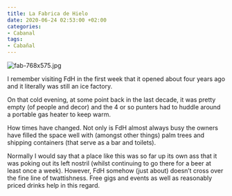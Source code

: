 ```yaml
---
title: La Fabrica de Hielo
date: 2020-06-24 02:53:00 +02:00
categories:
- Cabanal
tags:
- Cabañal
---
```


![fab-768x575.jpg](/uploads/fab-768x575.jpg)

I remember visiting FdH in the first week that it opened about four years ago and it literally was still an ice factory.

On that cold evening, at some point back in the last decade, it was pretty empty (of people and decor) and the 4 or so punters had to huddle around a portable gas heater to keep warm.

How times have changed. Not only is FdH almost always busy the owners have filled the space well with (amongst other things) palm trees and shipping containers (that serve as a bar and toilets).

Normally I would say that a place like this was so far up its own ass that it was poking out its left nostril (whilst continuing to go there for a beer at least once a week). However, FdH somehow (just about) doesn’t cross over the fine line of twattishness. Free gigs and events as well as reasonably priced drinks help in this regard. 